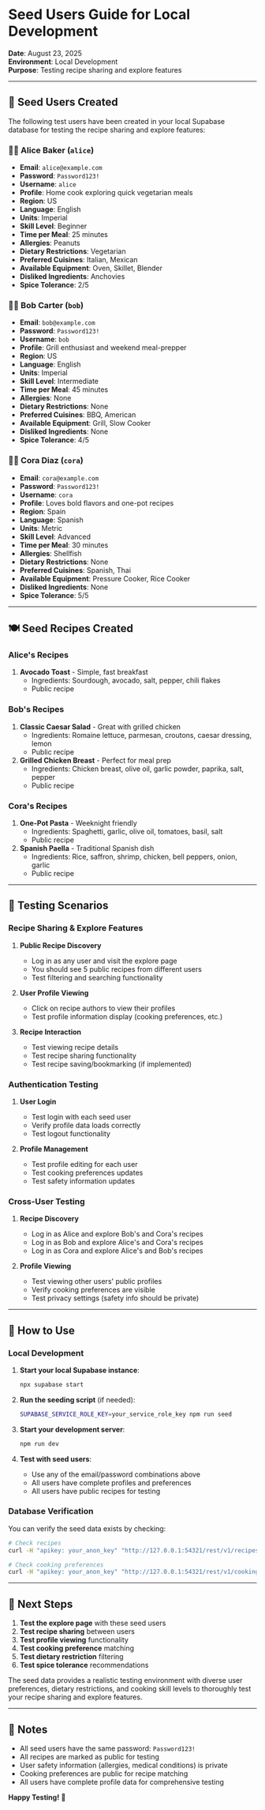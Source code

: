 # Seed Users Guide for Local Development

**Date**: August 23, 2025  
**Environment**: Local Development  
**Purpose**: Testing recipe sharing and explore features

---

## 🧪 **Seed Users Created**

The following test users have been created in your local Supabase database for testing the recipe sharing and explore features:

### **👩‍🍳 Alice Baker** (`alice`)

- **Email**: `alice@example.com`
- **Password**: `Password123!`
- **Username**: `alice`
- **Profile**: Home cook exploring quick vegetarian meals
- **Region**: US
- **Language**: English
- **Units**: Imperial
- **Skill Level**: Beginner
- **Time per Meal**: 25 minutes
- **Allergies**: Peanuts
- **Dietary Restrictions**: Vegetarian
- **Preferred Cuisines**: Italian, Mexican
- **Available Equipment**: Oven, Skillet, Blender
- **Disliked Ingredients**: Anchovies
- **Spice Tolerance**: 2/5

### **👨‍🍳 Bob Carter** (`bob`)

- **Email**: `bob@example.com`
- **Password**: `Password123!`
- **Username**: `bob`
- **Profile**: Grill enthusiast and weekend meal-prepper
- **Region**: US
- **Language**: English
- **Units**: Imperial
- **Skill Level**: Intermediate
- **Time per Meal**: 45 minutes
- **Allergies**: None
- **Dietary Restrictions**: None
- **Preferred Cuisines**: BBQ, American
- **Available Equipment**: Grill, Slow Cooker
- **Disliked Ingredients**: None
- **Spice Tolerance**: 4/5

### **👩‍🍳 Cora Diaz** (`cora`)

- **Email**: `cora@example.com`
- **Password**: `Password123!`
- **Username**: `cora`
- **Profile**: Loves bold flavors and one-pot recipes
- **Region**: Spain
- **Language**: Spanish
- **Units**: Metric
- **Skill Level**: Advanced
- **Time per Meal**: 30 minutes
- **Allergies**: Shellfish
- **Dietary Restrictions**: None
- **Preferred Cuisines**: Spanish, Thai
- **Available Equipment**: Pressure Cooker, Rice Cooker
- **Disliked Ingredients**: None
- **Spice Tolerance**: 5/5

---

## 🍽️ **Seed Recipes Created**

### **Alice's Recipes**

1. **Avocado Toast** - Simple, fast breakfast
   - Ingredients: Sourdough, avocado, salt, pepper, chili flakes
   - Public recipe

### **Bob's Recipes**

1. **Classic Caesar Salad** - Great with grilled chicken
   - Ingredients: Romaine lettuce, parmesan, croutons, caesar dressing, lemon
   - Public recipe
2. **Grilled Chicken Breast** - Perfect for meal prep
   - Ingredients: Chicken breast, olive oil, garlic powder, paprika, salt, pepper
   - Public recipe

### **Cora's Recipes**

1. **One-Pot Pasta** - Weeknight friendly
   - Ingredients: Spaghetti, garlic, olive oil, tomatoes, basil, salt
   - Public recipe
2. **Spanish Paella** - Traditional Spanish dish
   - Ingredients: Rice, saffron, shrimp, chicken, bell peppers, onion, garlic
   - Public recipe

---

## 🧪 **Testing Scenarios**

### **Recipe Sharing & Explore Features**

1. **Public Recipe Discovery**
   - Log in as any user and visit the explore page
   - You should see 5 public recipes from different users
   - Test filtering and searching functionality

2. **User Profile Viewing**
   - Click on recipe authors to view their profiles
   - Test profile information display (cooking preferences, etc.)

3. **Recipe Interaction**
   - Test viewing recipe details
   - Test recipe sharing functionality
   - Test recipe saving/bookmarking (if implemented)

### **Authentication Testing**

1. **User Login**
   - Test login with each seed user
   - Verify profile data loads correctly
   - Test logout functionality

2. **Profile Management**
   - Test profile editing for each user
   - Test cooking preferences updates
   - Test safety information updates

### **Cross-User Testing**

1. **Recipe Discovery**
   - Log in as Alice and explore Bob's and Cora's recipes
   - Log in as Bob and explore Alice's and Cora's recipes
   - Log in as Cora and explore Alice's and Bob's recipes

2. **Profile Viewing**
   - Test viewing other users' public profiles
   - Verify cooking preferences are visible
   - Test privacy settings (safety info should be private)

---

## 🔧 **How to Use**

### **Local Development**

1. **Start your local Supabase instance**:

   ```bash
   npx supabase start
   ```

2. **Run the seeding script** (if needed):

   ```bash
   SUPABASE_SERVICE_ROLE_KEY=your_service_role_key npm run seed
   ```

3. **Start your development server**:

   ```bash
   npm run dev
   ```

4. **Test with seed users**:
   - Use any of the email/password combinations above
   - All users have complete profiles and preferences
   - All users have public recipes for testing

### **Database Verification**

You can verify the seed data exists by checking:

```bash
# Check recipes
curl -H "apikey: your_anon_key" "http://127.0.0.1:54321/rest/v1/recipes?select=*&limit=10"

# Check cooking preferences
curl -H "apikey: your_anon_key" "http://127.0.0.1:54321/rest/v1/cooking_preferences?select=*&limit=10"
```

---

## 🚀 **Next Steps**

1. **Test the explore page** with these seed users
2. **Test recipe sharing** between users
3. **Test profile viewing** functionality
4. **Test cooking preference** matching
5. **Test dietary restriction** filtering
6. **Test spice tolerance** recommendations

The seed data provides a realistic testing environment with diverse user preferences, dietary restrictions, and cooking skill levels to thoroughly test your recipe sharing and explore features.

---

## 📝 **Notes**

- All seed users have the same password: `Password123!`
- All recipes are marked as public for testing
- User safety information (allergies, medical conditions) is private
- Cooking preferences are public for recipe matching
- All users have complete profile data for comprehensive testing

**Happy Testing!** 🎉
